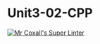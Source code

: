 # Unit3-02-CPP
[![Mr Coxall's Super Linter](https://github.com/ICS3U-Programming-KevinC/Unit3-02-CPP/workflows/Mr%20Coxall's%20Super%20Linter/badge.svg)](https://github.com/ICS3U-Programming-KevinC/Unit3-02-CPP/actions/)
